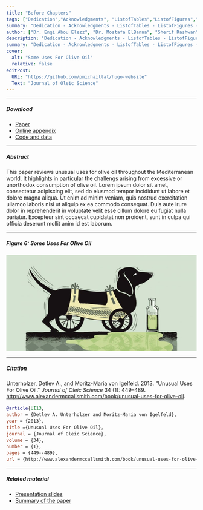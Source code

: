 ```yaml
---
title: "Before Chapters"
tags: ["Dedication","Acknowledgments", "ListofTables","ListofFigures","ListofAbbreviations","MainAbstract","Keywords","Introduction"]
summary: "Dedication - Acknowledgments - ListofTables - ListofFigures - ListofAbbreviations - MainAbstract - Keywords - Introduction"
author: ["Dr. Engi Abou Elezz", "Dr. Mostafa ElBanna", "Sherif Rashwan"]
description: "Dedication - Acknowledgments - ListofTables - ListofFigures - ListofAbbreviations - MainAbstract - Keywords - Introduction"
summary: "Dedication - Acknowledgments - ListofTables - ListofFigures - ListofAbbreviations - MainAbstract - Keywords - Introduction"
cover:
  alt: "Some Uses For Olive Oil"
  relative: false
editPost:
  URL: "https://github.com/pmichaillat/hugo-website"
  Text: "Journal of Oleic Science"
---
```


---

##### Download

- [Paper](paper1.pdf)
- [Online appendix](appendix1.pdf)
- [Code and data](https://github.com/pmichaillat/feru)

---

##### Abstract

This paper reviews unusual uses for olive oil throughout the Mediterranean world. It highlights in particular the challengs arising from excessive or unorthodox consumption of olive oil. Lorem ipsum dolor sit amet, consectetur adipiscing elit, sed do eiusmod tempor incididunt ut labore et dolore magna aliqua. Ut enim ad minim veniam, quis nostrud exercitation ullamco laboris nisi ut aliquip ex ea commodo consequat. Duis aute irure dolor in reprehenderit in voluptate velit esse cillum dolore eu fugiat nulla pariatur. Excepteur sint occaecat cupidatat non proident, sunt in culpa qui officia deserunt mollit anim id est laborum.

---

##### Figure 6: Some Uses For Olive Oil

![](paper1.png)

---

##### Citation

Unterholzer, Detlev A., and Moritz-Maria von Igelfeld. 2013. "Unusual Uses For Olive Oil." _Journal of Oleic Science_ 34 (1): 449–489. http://www.alexandermccallsmith.com/book/unusual-uses-for-olive-oil.

```BibTeX
@article{UI13,
author = {Detlev A. Unterholzer and Moritz-Maria von Igelfeld},
year = {2013},
title ={Unusual Uses For Olive Oil},
journal = {Journal of Oleic Science},
volume = {34},
number = {1},
pages = {449--489},
url = {http://www.alexandermccallsmith.com/book/unusual-uses-for-olive-oil}}
```

---

##### Related material

- [Presentation slides](presentation1.pdf)
- [Summary of the paper](https://www.penguinrandomhouse.com/books/110403/unusual-uses-for-olive-oil-by-alexander-mccall-smith/)
